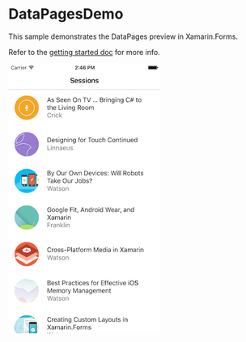 DataPagesDemo
=========

This sample demonstrates the DataPages preview in Xamarin.Forms.

Refer to the [getting started doc](https://docs.microsoft.com/xamarin/xamarin-forms/user-interface/datapages/get-started) for more info.

![custom list items](Screenshots/custom-listitem-sml.png)

